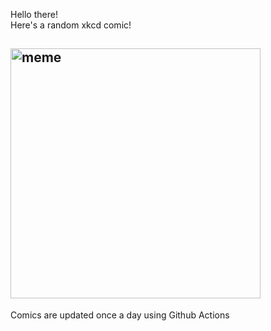 Hello there! <br>Here's a random xkcd comic!<br>
## <img src="https://imgs.xkcd.com/comics/hurricane_names.png" alt="meme" width="400"/><br>
Comics are updated once a day using Github Actions